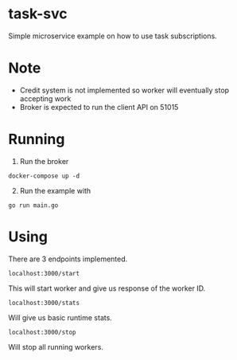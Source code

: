 # task-svc

Simple microservice example on how to use task subscriptions.

# Note

* Credit system is not implemented so worker will eventually stop accepting work
* Broker is expected to run the client API on 51015

# Running

1. Run the broker

```
docker-compose up -d
```

2. Run the example with 

```
go run main.go
```


# Using

There are 3 endpoints implemented.

```
localhost:3000/start
```

This will start worker and give us response of the worker ID.

```
localhost:3000/stats
```
Will give us basic runtime stats.

```
localhost:3000/stop
```
Will stop all running workers.


